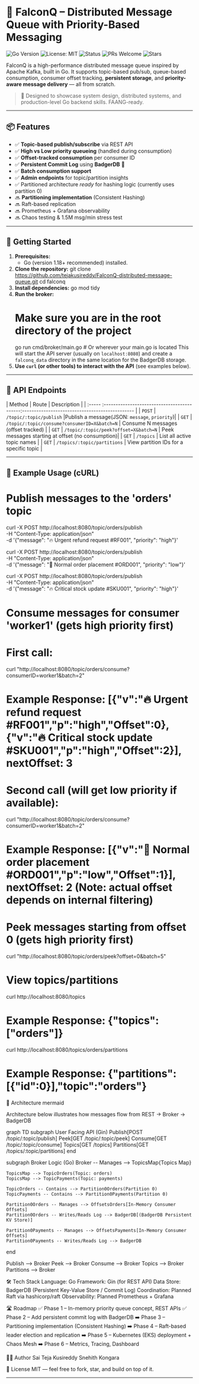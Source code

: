 # 🦅 FalconQ – Distributed Message Queue with Priority-Based Messaging

![Go Version](https://img.shields.io/badge/Go-1.18+-brightgreen?logo=go)
![License: MIT](https://img.shields.io/badge/License-MIT-yellow.svg)
![Status](https://img.shields.io/badge/Project-Active-brightgreen)
![PRs Welcome](https://img.shields.io/badge/PRs-welcome-blue.svg)
![Stars](https://img.shields.io/github/stars/tejakusireddy/FalconQ-distributed-message-queue?style=social)


FalconQ is a high-performance distributed message queue inspired by Apache Kafka, built in Go. It supports topic-based pub/sub, queue-based consumption, consumer offset tracking, **persistent storage**, and **priority-aware message delivery** — all from scratch.

> 🚀 Designed to showcase system design, distributed systems, and production-level Go backend skills. FAANG-ready.

---

## 📦 Features

- ✅ **Topic-based publish/subscribe** via REST API
- ✅ **High vs Low priority queueing** (handled during consumption)
- ✅ **Offset-tracked consumption** per consumer ID
- ✅ **Persistent Commit Log** using **BadgerDB** 💾
- ✅ **Batch consumption support**
- ✅ **Admin endpoints** for topic/partition insights
- ✅ Partitioned architecture *ready* for hashing logic (currently uses partition 0)
- 🔜 **Partitioning implementation** (Consistent Hashing)
- 🔜 Raft-based replication
- 🔜 Prometheus + Grafana observability
- 🔜 Chaos testing & 1.5M msg/min stress test

---

## 🚀 Getting Started

1.  **Prerequisites:**
    *   Go (version 1.18+ recommended) installed.
2.  **Clone the repository:**
    git clone https://github.com/tejakusireddy/FalconQ-distributed-message-queue.git
    cd falconq
3.  **Install dependencies:**
    go mod tidy
4.  **Run the broker:**
    # Make sure you are in the root directory of the project
    go run cmd/broker/main.go # Or wherever your main.go is located
    This will start the API server (usually on `localhost:8080`) and create a `falconq_data` directory in the same location for the BadgerDB storage.
5.  **Use `curl` (or other tools) to interact with the API** (see examples below).

---

## 🚦 API Endpoints

| Method | Route                                        | Description                                  |
| :----- :-------------------------------------------:-----------------------------------------------  |
| `POST` | `/topic/:topic/publish`                      |Publish a message(JSON: `message`, `priority`)|
| `GET`  | `/topic/:topic/consume?consumerID=X&batch=N` | Consume N messages (offset tracked)          |
| `GET`  | `/topic/:topic/peek?offset=X&batch=N`        | Peek messages starting at offset (no consumption)|
| `GET`  | `/topics`                                    | List all active topic names                      |
| `GET`  | `/topics/:topic/partitions`                  | View partition IDs for a specific topic          |

---

## 🧪 Example Usage (cURL)

# Publish messages to the 'orders' topic
curl -X POST http://localhost:8080/topic/orders/publish \
  -H "Content-Type: application/json" \
  -d '{"message": "🔥 Urgent refund request #RF001", "priority": "high"}'

curl -X POST http://localhost:8080/topic/orders/publish \
  -H "Content-Type: application/json" \
  -d '{"message": "🧊 Normal order placement #ORD001", "priority": "low"}'

curl -X POST http://localhost:8080/topic/orders/publish \
  -H "Content-Type: application/json" \
  -d '{"message": "🔥 Critical stock update #SKU001", "priority": "high"}'

# Consume messages for consumer 'worker1' (gets high priority first)
# First call:
curl "http://localhost:8080/topic/orders/consume?consumerID=worker1&batch=2"
# Example Response: [{"v":"🔥 Urgent refund request #RF001","p":"high","Offset":0},{"v":"🔥 Critical stock update #SKU001","p":"high","Offset":2}], nextOffset: 3

# Second call (will get low priority if available):
curl "http://localhost:8080/topic/orders/consume?consumerID=worker1&batch=2"
# Example Response: [{"v":"🧊 Normal order placement #ORD001","p":"low","Offset":1}], nextOffset: 2 (Note: actual offset depends on internal filtering)


# Peek messages starting from offset 0 (gets high priority first)
curl "http://localhost:8080/topic/orders/peek?offset=0&batch=5"

# View topics/partitions
curl http://localhost:8080/topics
# Example Response: {"topics":["orders"]}

curl http://localhost:8080/topics/orders/partitions
# Example Response: {"partitions":[{"id":0}],"topic":"orders"}



🧠 Architecture
mermaid

Architecture below illustrates how messages flow from REST → Broker → BadgerDB

graph TD
  subgraph User Facing API (Gin)
    Publish[POST /topic/:topic/publish]
    Peek[GET /topic/:topic/peek]
    Consume[GET /topic/:topic/consume]
    Topics[GET /topics]
    Partitions[GET /topics/:topic/partitions]
  end

  subgraph Broker Logic (Go)
    Broker -- Manages --> TopicsMap{Topics Map}

    TopicsMap --> TopicOrders(Topic: orders)
    TopicsMap --> TopicPayments(Topic: payments)

    TopicOrders -- Contains --> Partition0Orders(Partition 0)
    TopicPayments -- Contains --> Partition0Payments(Partition 0)

    Partition0Orders -- Manages --> OffsetsOrders[In-Memory Consumer Offsets]
    Partition0Orders -- Writes/Reads Log --> BadgerDB[(BadgerDB Persistent KV Store)]

    Partition0Payments -- Manages --> OffsetsPayments[In-Memory Consumer Offsets]
    Partition0Payments -- Writes/Reads Log --> BadgerDB
  end



  Publish --> Broker
  Peek --> Broker
  Consume --> Broker
  Topics --> Broker
  Partitions --> Broker


🛠️ Tech Stack
Language: Go
Framework: Gin (for REST API)
Data Store: BadgerDB (Persistent Key-Value Store / Commit Log)
Coordination: Planned Raft via hashicorp/raft
Observability: Planned Prometheus + Grafana


🛣️ Roadmap
✅ Phase 1 – In-memory priority queue concept, REST APIs
✅ Phase 2 – Add persistent commit log with BadgerDB
➡️ Phase 3 – Partitioning implementation (Consistent Hashing)
➡️ Phase 4 – Raft-based leader election and replication
➡️ Phase 5 – Kubernetes (EKS) deployment + Chaos Mesh
➡️ Phase 6 – Metrics, Tracing, Dashboard


👨‍💻 Author
Sai Teja Kusireddy
Snehith Kongara


🏁 License
MIT — feel free to fork, star, and build on top of it.


---







